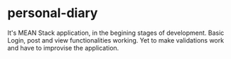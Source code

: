 # personal-diary
It's MEAN Stack application, in the begining stages of development.
Basic Login, post and view functionalities working.
Yet to make validations work and have to improvise the application.
